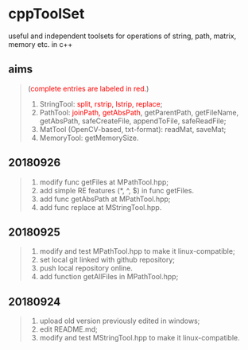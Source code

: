 # cppToolSet
useful and independent toolsets for operations of string, path, matrix, memory etc. in c++

## aims
> (<font color="red">complete entries are labeled in red.</font>)
> 1. StringTool: <font color="red">split, rstrip, lstrip, replace</font>;
> 2. PathTool: <font color="red">joinPath, getAbsPath</font>, getParentPath, getFileName, getAbsPath, safeCreateFile, appendToFile, safeReadFile;
> 3. MatTool (OpenCV-based, txt-format): readMat, saveMat;
> 4. MemoryTool: getMemorySize.

## 20180926

> 1. modify func getFiles at MPathTool.hpp;
> 2. add simple RE features (*, ^, $) in func getFiles.
> 3. add func getAbsPath at MPathTool.hpp;
> 4. add func replace at MStringTool.hpp.


## 20180925

> 1. modify and test MPathTool.hpp to make it linux-compatible;
> 2. set local git linked with github repository;
> 3. push local repository online.
> 4. add function getAllFiles in MPathTool.hpp;


## 20180924

> 1. upload old version previously edited in windows;
> 2. edit README.md;
> 3. modify and test MStringTool.hpp to make it linux-compatible.
